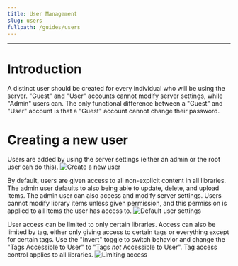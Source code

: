 ```yaml
---
title: User Management
slug: users
fullpath: /guides/users
---
```


---

# Introduction
A distinct user should be created for every individual who will be using the server. "Guest" and "User" accounts cannot modify server settings, while "Admin" users can. The only functional difference between a "Guest" and "User" account is that a "Guest" account cannot change their password.

# Creating a new user
Users are added by using the server settings (either an admin or the root user can do this).
![Create a new user](/guides/users/getting_to_user_creation.png)

By default, users are given access to all non-explicit content in all libraries. The admin user defaults to also being able to update, delete, and upload items. The admin user can also access and modify server settings. Users cannot modify library items unless given permission, and this permission is applied to all items the user has access to.
![Default user settings](/guides/users/user_default_settings.png)

User access can be limited to only certain libraries. Access can also be limited by tag, either only giving access to certain tags or everything except for certain tags. Use the "Invert" toggle to switch behavior and change the "Tags Accessible to User" to "Tags *not* Accessible to User". Tag access control applies to all libraries.
![Limiting access](/guides/users/user_limiting_access.png)
